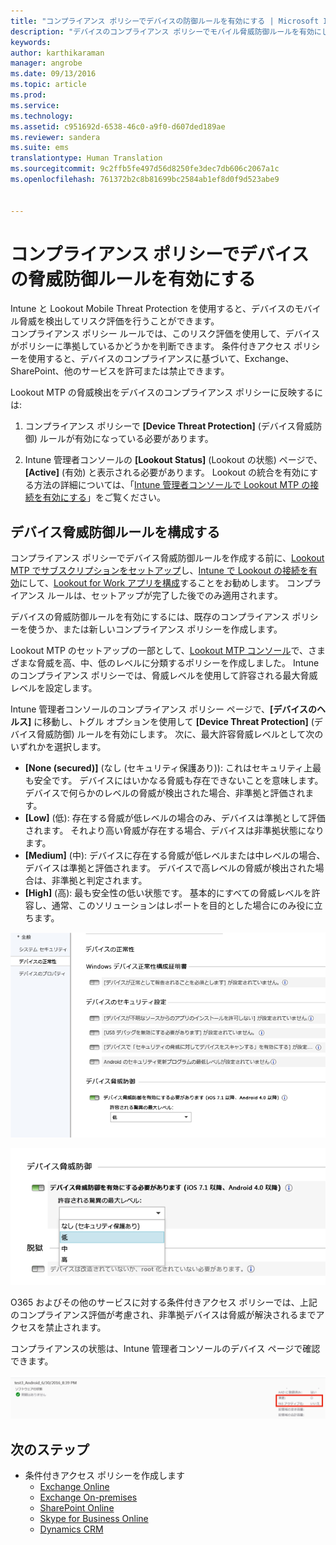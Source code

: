 ```yaml
---
title: "コンプライアンス ポリシーでデバイスの防御ルールを有効にする | Microsoft Intune"
description: "デバイスのコンプライアンス ポリシーでモバイル脅威防御ルールを有効にします。"
keywords: 
author: karthikaraman
manager: angrobe
ms.date: 09/13/2016
ms.topic: article
ms.prod: 
ms.service: 
ms.technology: 
ms.assetid: c951692d-6538-46c0-a9f0-d607ded189ae
ms.reviewer: sandera
ms.suite: ems
translationtype: Human Translation
ms.sourcegitcommit: 9c2ffb5fe497d56d8250fe3dec7db606c2067a1c
ms.openlocfilehash: 761372b2c8b81699bc2584ab1ef8d0f9d523abe9


---
```


# コンプライアンス ポリシーでデバイスの脅威防御ルールを有効にする
Intune と Lookout Mobile Threat Protection を使用すると、デバイスのモバイル脅威を検出してリスク評価を行うことができます。  
コンプライアンス ポリシー ルールでは、このリスク評価を使用して、デバイスがポリシーに準拠しているかどうかを判断できます。 条件付きアクセス ポリシーを使用すると、デバイスのコンプライアンスに基づいて、Exchange、SharePoint、他のサービスを許可または禁止できます。

Lookout MTP の脅威検出をデバイスのコンプライアンス ポリシーに反映するには:

1.  コンプライアンス ポリシーで **[Device Threat Protection]** (デバイス脅威防御) ルールが有効になっている必要があります。

2.  Intune 管理者コンソールの **[Lookout Status]** (Lookout の状態) ページで、**[Active]** (有効) と表示される必要があります。 Lookout の統合を有効にする方法の詳細については、「[Intune 管理者コンソールで Lookout MTP の接続を有効にする](enable-lookout-mtp-connection-in-intune.md)」をご覧ください。


## デバイス脅威防御ルールを構成する

コンプライアンス ポリシーでデバイス脅威防御ルールを作成する前に、[Lookout MTP でサブスクリプションをセットアップ](set-up-your-subscription-with-lookout-mtp.md)し、[Intune で Lookout の接続を有効](enable-lookout-mtp-connection-in-intune.md)にして、[Lookout for Work アプリを構成](configure-and-deploy-lookout-for-work-apps.md)することをお勧めします。 コンプライアンス ルールは、セットアップが完了した後でのみ適用されます。

デバイスの脅威防御ルールを有効にするには、既存のコンプライアンス ポリシーを使うか、または新しいコンプライアンス ポリシーを作成します。

Lookout MTP のセットアップの一部として、[Lookout MTP コンソール](https://aad.lookout.com)で、さまざまな脅威を高、中、低のレベルに分類するポリシーを作成しました。 Intune のコンプライアンス ポリシーでは、脅威レベルを使用して許容される最大脅威レベルを設定します。

Intune 管理者コンソールのコンプライアンス ポリシー ページで、**[デバイスのヘルス]** に移動し、トグル オプションを使用して **[Device Threat Protection]** (デバイス脅威防御) ルールを有効にします。 次に、最大許容脅威レベルとして次のいずれかを選択します。
* **[None (secured)]** (なし (セキュリティ保護あり)): これはセキュリティ上最も安全です。  デバイスにはいかなる脅威も存在できないことを意味します。  デバイスで何らかのレベルの脅威が検出された場合、非準拠と評価されます。  
* **[Low]** (低): 存在する脅威が低レベルの場合のみ、デバイスは準拠として評価されます。 それより高い脅威が存在する場合、デバイスは非準拠状態になります。
* **[Medium]** (中): デバイスに存在する脅威が低レベルまたは中レベルの場合、デバイスは準拠と評価されます。 デバイスで高レベルの脅威が検出された場合は、非準拠と判定されます。
* **[High]** (高): 最も安全性の低い状態です。 基本的にすべての脅威レベルを許容し、通常、このソリューションはレポートを目的とした場合にのみ役に立ちます。

![デバイス脅威防御ルールの設定を示すスクリーンショット ](../media/mtp/mtp-compliance-policy-rule.png)

![デバイス脅威防御ルール設定の脅威レベル オプションを示すスクリーンショット](../media/mtp/mtp-compliance-policy-setting.png)

O365 およびその他のサービスに対する条件付きアクセス ポリシーでは、上記のコンプライアンス評価が考慮され、非準拠デバイスは脅威が解決されるまでアクセスを禁止されます。

コンプライアンスの状態は、Intune 管理者コンソールのデバイス ページで確認できます。

![デバイスのコンプライアンス状態が表示されている Intune 管理者コンソールのデバイス ページのスクリーンショット](../media/mtp/mtp-device-status-intune-console.png)

## 次のステップ
* 条件付きアクセス ポリシーを作成します
  * [Exchange Online](restrict-access-to-exchange-online-with-microsoft-intune.md)
  * [Exchange On-premises](restrict-access-to-exchange-onpremises-with-microsoft-intune.md)
  * [SharePoint Online](restrict-access-to-sharepoint-online-with-microsoft-intune.md)
  * [Skype for Business Online](restrict-access-to-skype-for-business-online-with-microsoft-intune,md)
  * [Dynamics CRM](restrict-access-to-dynamics-crm-online-with-microsoft-intune.md)



<!--HONumber=Sep16_HO2-->


